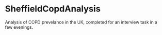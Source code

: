 # SheffieldCopdAnalysis

Analysis of COPD prevelance in the UK, completed for an interview task in a few evenings.
